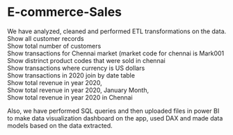 # E-commerce-Sales

We have analyzed, cleaned and performed ETL transformations on the data.
<br>
Show all customer records
<br>
Show total number of customers
<br>
Show transactions for Chennai market (market code for chennai is Mark001
<br>
Show distrinct product codes that were sold in chennai
<br>
Show transactions where currency is US dollars
<br>
Show transactions in 2020 join by date table
<br>
Show total revenue in year 2020,
<br>
Show total revenue in year 2020, January Month,
<br>
Show total revenue in year 2020 in Chennai

Also, we have performed SQL queries and then uploaded files in power BI to make data visualization dashboard on the app, 
used DAX and made data models based on the data extracted.
